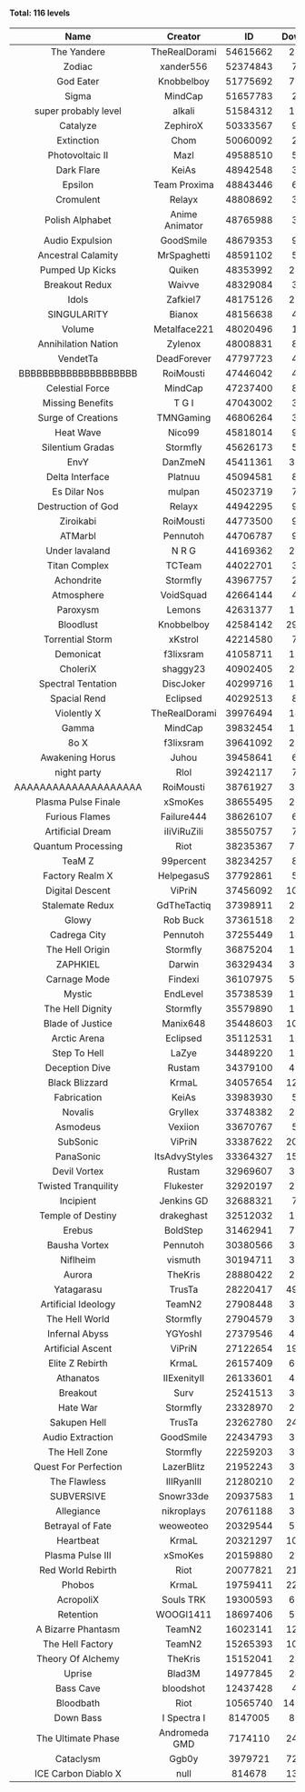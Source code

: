 #### Total: 116 levels

| Name | Creator | ID | Downloads | Likes |
|:---:|:---:|:---:|:---:|:---:|
| The Yandere | TheRealDorami | 54615662 | 257109 | 47896
| Zodiac | xander556 | 52374843 | 75339 | 9367
| God Eater | Knobbelboy | 51775692 | 761754 | 96138
| Sigma | MindCap | 51657783 | 24631 | 2957
| super probably level | alkali | 51584312 | 106536 | 7731
| Catalyze | ZephiroX | 50333567 | 95368 | 8066
| Extinction | Chom | 50060092 | 27550 | 2277
| Photovoltaic II | Mazl | 49588510 | 54956 | 5071
| Dark Flare | KeiAs | 48942548 | 38729 | 4098
| Epsilon | Team Proxima | 48843446 | 64932 | 6486
| Cromulent | Relayx | 48808692 | 39210 | 4875
| Polish Alphabet | Anime Animator | 48765988 | 30217 | 2279
| Audio Expulsion | GoodSmile | 48679353 | 94681 | 8023
| Ancestral Calamity | MrSpaghetti | 48591102 | 53165 | 4875
| Pumped Up Kicks | Quiken | 48353992 | 295289 | 44070
| Breakout Redux | Waivve | 48329084 | 30262 | 2878
| Idols | Zafkiel7 | 48175126 | 226996 | 26336
| SINGULARITY | Bianox | 48156638 | 46538 | 7155
| Volume | Metalface221 | 48020496 | 18974 | 1630
| Annihilation Nation | Zylenox | 48008831 | 87897 | 7934
| VendetTa | DeadForever | 47797723 | 41251 | 3882
| BBBBBBBBBBBBBBBBBBBB | RoiMousti | 47446042 | 42513 | 3531
| Celestial Force  | MindCap | 47237400 | 88020 | 8045
| Missing Benefits | T G I | 47043002 | 30070 | 2318
| Surge of Creations | TMNGaming | 46806264 | 32020 | 2964
| Heat Wave | Nico99 | 45818014 | 95544 | 8584
| Silentium Gradas | Stormfly | 45626173 | 50807 | 4229
| EnvY | DanZmeN | 45411361 | 337112 | 29581
| Delta Interface | Platnuu | 45094581 | 88926 | 8629
| Es Dilar Nos | mulpan | 45023719 | 72689 | 6432
| Destruction of God | Relayx | 44942295 | 94300 | 9294
| Ziroikabi | RoiMousti | 44773500 | 93747 | 7806
| ATMarbl | Pennutoh | 44706787 | 90198 | 7897
| Under lavaland | N R G | 44169362 | 273239 | 24496
| Titan Complex | TCTeam | 44022701 | 32964 | 3378
| Achondrite | Stormfly | 43967757 | 21738 | 2244
| Atmosphere | VoidSquad | 42664144 | 40518 | 3290
| Paroxysm | Lemons | 42631377 | 171187 | 13849
| Bloodlust | Knobbelboy | 42584142 | 2980726 | 276022
| Torrential Storm | xKstrol | 42214580 | 79562 | 2249
| Demonicat | f3lixsram | 41058711 | 173132 | 13806
| CholeriX | shaggy23 | 40902405 | 249890 | 18875
| Spectral Tentation | DiscJoker | 40299716 | 127185 | 9106
| Spacial Rend | Eclipsed | 40292513 | 87301 | 7562
| Violently X | TheRealDorami | 39976494 | 142415 | 12416
| Gamma | MindCap | 39832454 | 138766 | 12314
| 8o X | f3lixsram | 39641092 | 284477 | 21933
| Awakening Horus | Juhou | 39458641 | 68716 | 6117
| night party | Rlol | 39242117 | 75747 | 7190
| AAAAAAAAAAAAAAAAAAAA | RoiMousti | 38761927 | 351056 | 22927
| Plasma Pulse Finale | xSmoKes | 38655495 | 203741 | 18011
| Furious Flames | Failure444 | 38626107 | 60450 | 4728
| Artificial Dream | iIiViRuZiIi | 38550757 | 78575 | 6774
| Quantum Processing | Riot | 38235367 | 702566 | 47228
| TeaM Z | 99percent | 38234257 | 88103 | 7014
| Factory Realm X | HelpegasuS | 37792861 | 51625 | 4912
| Digital Descent | ViPriN | 37456092 | 1018478 | 94027
| Stalemate Redux | GdTheTactiq | 37398911 | 233527 | 17498
| Glowy | Rob Buck | 37361518 | 265219 | 26299
| Cadrega City | Pennutoh | 37255449 | 148909 | 13407
| The Hell Origin | Stormfly | 36875204 | 126442 | 10043
| ZAPHKIEL | Darwin | 36329434 | 322861 | 34205
| Carnage Mode | Findexi | 36107975 | 505851 | 47444
| Mystic | EndLevel | 35738539 | 176615 | 16231
| The Hell Dignity | Stormfly | 35579890 | 161013 | 13632
| Blade of Justice | Manix648 | 35448603 | 1021616 | 103122
| Arctic Arena | Eclipsed | 35112531 | 107125 | 8146
| Step To Hell | LaZye | 34489220 | 166435 | 16590
| Deception Dive | Rustam | 34379100 | 495545 | 33802
| Black Blizzard | KrmaL | 34057654 | 1251986 | 119304
| Fabrication | KeiAs | 33983930 | 57514 | 6237
| Novalis | Gryllex | 33748382 | 250943 | 22489
| Asmodeus | Vexiion | 33670767 | 50203 | 4651
| SubSonic | ViPriN | 33387622 | 2023141 | 152309
| PanaSonic | ItsAdvyStyles | 33364327 | 1598781 | 195122
| Devil Vortex | Rustam | 32969607 | 306761 | 27212
| Twisted Tranquility | Flukester | 32920197 | 225456 | 21863
| Incipient | Jenkins GD | 32688321 | 72448 | 6740
| Temple of Destiny | drakeghast | 32512032 | 169757 | 16434
| Erebus | BoldStep | 31462941 | 720782 | 66489
| Bausha Vortex | Pennutoh | 30380566 | 344691 | 30833
| Niflheim | vismuth | 30194711 | 320548 | 25533
| Aurora | TheKris | 28880422 | 226489 | 21081
| Yatagarasu  | TrusTa | 28220417 | 4940431 | 450628
| Artificial Ideology | TeamN2 | 27908448 | 367846 | 36369
| The Hell World | Stormfly | 27904579 | 396515 | 28693
| Infernal Abyss | YGYoshI | 27379546 | 406303 | 40193
| Artificial Ascent | ViPriN | 27122654 | 1962222 | 169759
| Elite Z Rebirth | KrmaL | 26157409 | 672100 | 43413
| Athanatos | IIExenityII | 26133601 | 439658 | 48273
| Breakout | Surv | 25241513 | 301372 | 30202
| Hate War | Stormfly | 23328970 | 211302 | 15832
| Sakupen Hell | TrusTa | 23262780 | 2486643 | 178608
| Audio Extraction | GoodSmile | 22434793 | 350124 | 33078
| The Hell Zone | Stormfly | 22259203 | 384596 | 24892
| Quest For Perfection | LazerBlitz | 21952243 | 386847 | 33128
| The Flawless | IlIRyanIlI | 21280210 | 275934 | 24667
| SUBVERSIVE | Snowr33de | 20937583 | 126875 | 15743
| Allegiance | nikroplays | 20761188 | 387863 | 41496
| Betrayal of Fate | weoweoteo | 20329544 | 556959 | 51433
| Heartbeat | KrmaL | 20321297 | 1011430 | 88490
| Plasma Pulse III | xSmoKes | 20159880 | 293933 | 28343
| Red World Rebirth | Riot | 20077821 | 2153422 | 140988
| Phobos | KrmaL | 19759411 | 2245558 | 199877
| AcropoliX | Souls TRK | 19300593 | 600328 | 78614
| Retention | WOOGI1411 | 18697406 | 596885 | 72175
| A Bizarre Phantasm | TeamN2 | 16023141 | 1236407 | 121562
| The Hell Factory | TeamN2 | 15265393 | 1015649 | 98067
| Theory Of Alchemy | TheKris | 15152041 | 240337 | 17498
| Uprise | Blad3M | 14977845 | 249092 | 23173
| Bass Cave | bloodshot | 12437428 | 49168 | 5119
| Bloodbath | Riot | 10565740 | 14156303 | 1264984
| Down Bass | I Spectra I | 8147005 | 809673 | 71866
| The Ultimate Phase | Andromeda GMD | 7174110 | 2422831 | 238416
| Cataclysm | Ggb0y | 3979721 | 7217439 | 565360
| ICE Carbon Diablo X | null | 814678 | 1310478 | 92906
